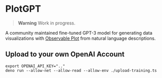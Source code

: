 # PlotGPT

> **Warning** Work in progress.

A community maintained fine-tuned GPT-3 model for generating data visualizations
with [Observable Plot](https://github.com/observablehq/plot) from natural
language descriptions.

## Upload to your own OpenAI Account

```console
export OPENAI_API_KEY=".."
deno run --allow-net --allow-read --allow-env ./upload-training.ts
```
